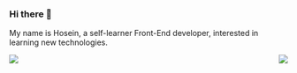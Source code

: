 ### Hi there 👋

My name is Hosein, a self-learner Front-End developer, interested in learning new technologies. 


<a href="https://github.com/hoseinABH98/github-readme-stats">
   <img align="left" src="https://github-readme-stats.vercel.app/api?username=hoseinABH98&show_icons=true&theme=midnight-purple&langs_count=8" />
</a>
<a href="https://github.com/hoseinABH98">
   <img align="right" src="https://github-readme-stats.vercel.app/api/top-langs/?username=hoseinABH98&theme=midnight-purple&langs_count=4" />
</a>



